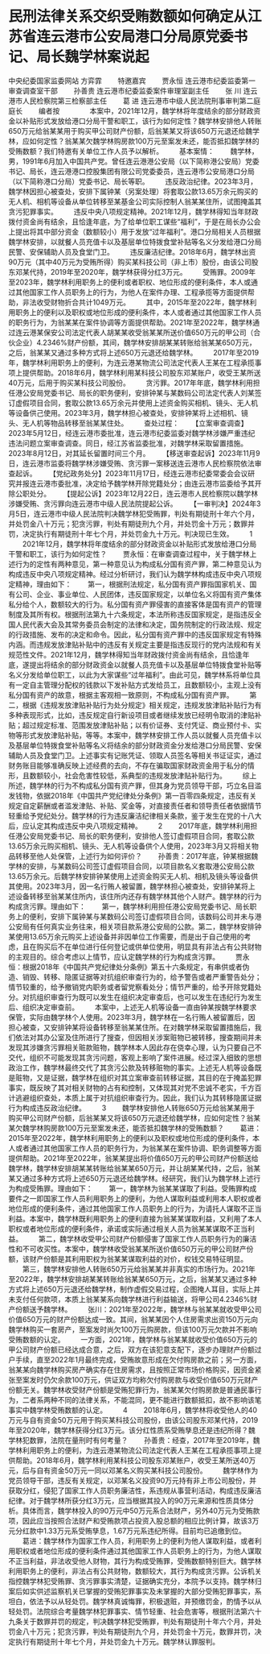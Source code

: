 # 民刑法律关系交织受贿数额如何确定从江苏省连云港市公安局港口分局原党委书记、局长魏学林案说起

中央纪委国家监委网站 方弈霏
　　特邀嘉宾
　　贾永恒 连云港市纪委监委第一审查调查室干部
　　孙善贵 连云港市纪委监委案件审理室副主任
　　张 川 连云港市人民检察院第三检察部主任
　　葛 进 连云港市中级人民法院刑事审判第二庭庭长
　　编者按　　
　　本案中，2021年12月，魏学林将年度结余的部分财政资金以补贴形式发放给港口分局干警和职工，该行为如何定性？魏学林安排他人转账650万元给翁某某用于购买甲公司财产份额，后翁某某又将该650万元退还给魏学林，应如何定性？翁某某欠魏学林购房款100万元至案发未还，能否抵扣魏学林的受贿数额？我们特邀有关单位工作人员予以解析。
　　基本案情：
　　魏学林，男，1991年6月加入中国共产党。曾任连云港港公安局（以下简称港公安局）党委书记、局长，连云港港口控股集团有限公司党委委员，连云港市公安局港口分局（以下简称港口分局）党委书记、局长等职。
　　违反政治纪律。2023年3月，魏学林因担心被查处，安排下属钟某（另案处理）将套取公款13.65万余元购买的无人机、相机等设备从单位转移至某基金公司实际控制人翁某某住所，试图掩盖其贪污犯罪事实。
　　违反中央八项规定精神。2021年12月，魏学林得知当年财政拨付资金尚有结余，且恰逢年底，为了给单位职工谋些“福利”，于是在局长办公会上提出将其中部分资金（数额较小）用于发放“过年福利”。港口分局相关人员根据魏学林安排，以就餐人员充值卡以及基层单位特拨食堂补贴等名义分发给港口分局民警、安保辅助人员及食堂门卫。
　　违反廉洁纪律。2018年6月，魏学林出资90万元（其中40万元为受贿所得）购买某科技公司（非上市）股份，由该公司股东邓某代持，2019年至2020年，魏学林获得分红3万元。
　　受贿罪。2009年至2023年，魏学林利用职务上的便利或者职权、地位形成的便利条件，本人或通过其他国家工作人员职务上的行为，为他人在案件办理、工程承揽等方面提供帮助，非法收受财物折合共计1049万元。
　　其中，2015年至2022年，魏学林利用职务上的便利以及职权或地位形成的便利条件，本人或者通过其他国家工作人员的职务行为，为翁某某在案件协调等方面提供帮助。2021年至2022年，魏学林通过连云港某保安公司法定代表人胡某某收受翁某某所送价值650万元的甲公司（合伙企业）4.2346%财产份额，其间，魏学林安排胡某某转账给翁某某650万元，之后，翁某某又通过多种方式将上述650万元退还给魏学林。
　　2017年至2019年，魏学林利用职务上的便利，为连云港某物流公司法定代表人王某在工程承揽事项上提供帮助。2018年6月，魏学林利用某科技公司股东邓某账户，收受王某所送40万元，后用于购买某科技公司股份。
　　贪污罪。2017年年底，魏学林利用担任港公安局党委书记、局长的职务便利，安排钟某与某数码公司法定代表人刘某签订虚假项目合同，套取公款13.65万余元并使用上述资金购买相机、镜头、无人机等设备供己使用。2023年3月，魏学林担心被查处，安排钟某将上述相机、镜头、无人机等物品转移至翁某某住处。
　　查处过程：
　　【立案审查调查】2023年5月12日，经连云港市委批准，连云港市纪委监委对魏学林涉嫌严重违纪违法问题立案审查调查。同日，经江苏省监委批准，对魏学林采取留置措施。2023年8月12日，对其延长留置时间三个月。
　　【移送审查起诉】2023年11月9日，连云港市监委将魏学林涉嫌受贿、贪污罪一案移送连云港市人民检察院依法审查起诉。
　　【党纪政务处分】2023年11月17日，经连云港市纪委常委会会议研究并报连云港市委批准，决定给予魏学林开除党籍处分；由连云港市监委给予其开除公职处分。
　　【提起公诉】2023年12月22日，连云港市人民检察院以魏学林涉嫌受贿、贪污罪向连云港市中级人民法院提起公诉。
　　【一审判决】2024年3月5日，连云港市中级人民法院判决魏学林犯受贿罪，判处有期徒刑十年六个月，并处罚金八十万元；犯贪污罪，判处有期徒刑九个月，并处罚金十万元；数罪并罚，决定执行有期徒刑十年七个月，并处罚金九十万元。判决现已生效。
　　1
　　2021年12月，魏学林将年度结余的部分财政资金以补贴形式发放给港口分局干警和职工，该行为如何定性？
　　贾永恒：在审查调查过程中，关于魏学林上述行为的定性有两种意见，第一种意见认为构成私分国有资产罪，第二种意见认为构成违反中央八项规定精神。经过分析研讨，我们认为魏学林构成违反中央八项规定精神，理由如下：
　　第一，根据刑法规定，私分国有资产罪指国家机关、国有公司、企业、事业单位、人民团体，违反国家规定，以单位名义将国有资产集体私分给个人，数额较大的行为。私分国有资产罪侵害的直接客体是国有资产的管理制度及其所有权。根据刑法第九十六条规定，本法所称违反国家规定，是指违反全国人民代表大会及其常务委员会制定的法律和决定，国务院制定的行政法规、规定的行政措施、发布的决定和命令。因此，私分国有资产罪中的违反国家规定有特殊内涵。而违规发放津贴补贴中的违反有关规定主要是指违反现行的党内法规和有关规范性文件。2021年12月，魏学林得知当年财政拨付资金尚有结余，且恰逢年底，遂提出将结余的部分财政资金以就餐人员充值卡以及基层单位特拨食堂补贴等名义分发给单位职工，以此为大家谋些“过年福利”。由此可见，魏学林系将单位具有一定自主管理分配权的钱款以下发补贴方式发给员工，且数额较小，主观上没有私分国有资产的故意，根据主客观相一致原则，不构成私分国有资产罪。
　　第二，根据《违规发放津贴补贴行为处分规定》相关规定，违规发放津贴补贴行为有多种表现形式，比如，违反规定自行新设项目或者继续发放已经明令取消的津贴补贴；超过规定标准、范围发放津贴补贴；以有价证券、支付凭证、商业预付卡、实物等形式发放津贴补贴，等等。本案中，魏学林安排工作人员以就餐人员充值卡以及基层单位特拨食堂补贴等名义将结余的部分财政资金分发给港口分局民警、安保辅助人员及食堂门卫。上述事实有记账凭证、领取人员签名等相关书证证实，通过财务账目能够准确反映上述经费的去向，不存在骗取国家财政资金用于私分的情形，且数额较小，社会危害性较低，系典型的违规发放津贴补贴行为。
　　综上所述，魏学林的行为不构成私分国有资产罪，但其身为党员领导干部，巧立名目滥发钱物，依据2018年《中国共产党纪律处分条例》第一百零四条规定，违反有关规定自定薪酬或者滥发津贴、补贴、奖金等，对直接责任者和领导责任者依据情节轻重给予党纪处分。魏学林的行为违反廉洁纪律相关条款，鉴于发生在党的十八大后，应认定其构成违反中央八项规定精神。
　　2
　　2017年底，魏学林利用担任港公安局党委书记、局长的职务便利，安排他人签订虚假项目合同，套取公款13.65万余元购买相机、镜头、无人机等设备供个人使用，2023年3月又将相关物品转移至他人处保管，上述行为如何评价？
　　孙善贵：2017年底，钟某根据魏学林的安排，与某数码公司签订虚假项目合同，以项目款名义套取港公安局公款13.65万余元。后魏学林安排钟某使用上述资金购买无人机、相机及镜头等设备供其使用。2023年3月，因一名行贿人被留置，魏学林担心被查处，安排钟某将上述设备转移至翁某某住所内，该住所内还存有魏学林其他个人财产。魏学林的行为构成贪污罪。理由如下：
　　第一，魏学林利用担任港公安局党委书记、局长职务上的便利，安排下属钟某与某数码公司签订虚假项目合同，该数码公司并未与港公安局有任何真实业务往来，相关项目款系港公安局的公款。第二，魏学林安排钟某使用13.65万余元购买上述设备并非因单位工作需要，而是出于自己使用的考虑，且在购买后不在单位进行任何登记或供单位使用，明显具有非法占有公共财物的主观目的。综合考虑以上情节，应认定魏学林的行为构成贪污罪。
　　贾永恒：根据2018年《中国共产党纪律处分条例》第五十六条规定，有串供或者伪造、销毁、转移、隐匿证据等对抗组织审查行为的，给予警告或者严重警告处分；情节较重的，给予撤销党内职务或者留党察看处分；情节严重的，给予开除党籍处分。对抗组织审查行为既可以发生在组织决定审查后，也可以发生在违纪行为发生后、组织决定审查前。
　　本案中，上述无人机等设备一直由钟某按魏学林要求保管，实际由魏学林个人使用。2023年3月，魏学林在一名行贿人被留置后，因担心被查，又安排钟某将设备转移至翁某某住所。在对魏学林采取留置措施后，我们依法对其办公室及住所进行了搜查，但因相关涉案赃物已被转移，搜查期间并未发现其涉嫌贪污罪相关赃款赃物，魏学林本人因此存在侥幸心理，认为只要自己不交代，组织不可能发现其贪污问题，客观上影响了案件进展。经过深入细致的思想政治工作，魏学林最终交代了其贪污公款及转移赃物的事实。上述无人机等设备既是赃物，又是证据，魏学林在组织对其立案审查前转移证据，其目的在于掩盖犯罪事实，既反映了其对相关财物的占有和控制，又体现其对党不忠诚不老实，千方百计逃避组织查处，本质上属于对抗组织审查行为。因此，我们认为其转移隐匿证据行为构成违反政治纪律。
　　3
　　魏学林安排他人转账650万元给翁某某用于购买甲公司财产份额，后翁某某又将该650万元退还给魏学林，应如何定性？翁某某欠魏学林购房款100万元至案发未还，能否抵扣魏学林的受贿数额？
　　葛进：2015年至2022年，魏学林利用职务上的便利以及职权或地位形成的便利条件，本人或者通过其他国家工作人员的职务行为，为翁某某在案件协调、职务调整等方面提供帮助。2021年至2022年，翁某某提出将价值650万元的甲公司财产份额送给魏学林，魏学林安排胡某某转账给翁某某650万元，并让胡某某代持，之后，翁某某又通过多种方式将上述650万元退还给魏学林。经研究，我们认为魏学林上述行为构成受贿罪。理由如下：
　　第一，魏学林为翁某某谋取了利益。受贿罪构成要件之一即国家工作人员利用职务上的便利，为他人谋取利益或利用本人职权或者地位形成的便利条件，通过其他国家工作人员职务上的行为，为请托人谋取不正当利益。本案中，魏学林既利用职务上的便利直接为翁某某谋取利益，又利用了本人职权或者地位形成的便利条件，承诺或实际通过相关人员为翁某某谋取不正当利益。
　　第二，魏学林收受甲公司财产份额侵害了国家工作人员职务行为的廉洁性和不可收买性。本案中，魏学林收受翁某某所送价值650万元的甲公司财产份额，该财产份额是其利用职权为翁某某谋取利益的对价，权钱交易特征明显。
　　第三，魏学林安排他人转账650万元给翁某某并非真实的市场行为。2021年至2022年，魏学林安排胡某某转账给翁某某650万元，之后，翁某某又通过多种方式将上述650万元退还给魏学林，制作虚假交易过程，企图掩人耳目，实际上并未支付任何款项，本质上翁某某系向魏学林进行利益输送，将甲公司4.2346%财产份额送予魏学林。
　　张川：2021年至2022年，魏学林与翁某某就收受甲公司价值650万元的财产份额达成一致。其间，翁某某因个人住房需求出资150万元向魏学林购买一套房产，至案发时尚欠100万元购房款，但该100万元欠款并不影响受贿数额的认定。
　　一方面，2021年，魏学林与翁某某就收受价值650万元的甲公司财产份额已经达成合意，之后，双方在该犯意支配下，逐步办理财产份额过户手续，直至2022年1月最终完成，受贿故意形成在欠付购房款之前；另一方面，翁某某向魏学林购买房产确实存在住房需求，且按照正常市场价格购买，因资金紧张至案发时仍欠余款100万元，供证双方均称欠付购房款与收受价值650万元财产份额无关。魏学林收受财产份额是受贿犯罪行为，翁某某欠付购房款是普通民事行为，二者系两种不同的法律关系，不能混同，更不能进行数额抵扣，故不影响该笔事实中魏学林受贿数额的认定。
　　4
　　2018年6月，魏学林将收受他人的40万元与自有资金50万元用于购买某科技公司股份，由该公司股东邓某代持，2019年至2020年，魏学林获得分红3万元。该分红性质系受贿孳息还是违纪所得？魏学林犯数罪，法院在量刑时有何考量？
　　孙善贵：经查，2017年至2019年，魏学林利用职务上的便利，为连云港某物流公司法定代表人王某在工程承揽事项上提供帮助。2018年6月，魏学林利用某科技公司股东邓某账户，收受王某所送40万元，后与自有资金50万元一同以邓某名义购买某科技公司股份。
　　魏学林作为党员领导干部，违反有关规定，以邓某名义投资90万元持有非上市公司股份，并获取分红，侵犯了国家工作人员职务廉洁性，系违规从事营利活动，构成违反廉洁纪律。对于魏学林所获分红3万元，应当根据其投入的90万元来源和性质具体分析。具体而言，魏学林投入的90万元中50万元系合法财产，另外40万元为受贿款项，因此应当按照合法财产和受贿款项占投资入股总额的相应比例计算，故该3万元分红款中1.33万元系受贿孳息，1.67万元系违纪所得。目前均已追缴到位。
　　葛进：魏学林作为国家工作人员，利用职务上的便利为他人谋取利益，或者利用职权或者地位形成的便利条件通过其他国家工作人员职务上的行为，为他人谋取不正当利益，非法收受他人财物，其行为构成受贿罪，受贿数额特别巨大。魏学林利用职务上的便利，非法占有公共财物，数额较大，其行为构成贪污罪。公诉机关指控魏学林犯受贿罪、贪污罪事实清楚，证据确实充分，本院予以支持。魏学林归案后如实供述监察机关已掌握的受贿犯罪事实及未掌握的大部分受贿犯罪事实，系坦白，依法予以从轻处罚。魏学林真诚悔罪，积极退赃，并预缴罚金，酌情予以从轻处罚。法院综合考量魏学林犯罪事实、情节轻重、社会危害等，根据刑法第六十九条关于数罪并罚的规定，判决魏学林犯受贿罪，判处有期徒刑十年六个月，并处罚金八十万元；犯贪污罪，判处有期徒刑九个月，并处罚金十万元，数罪并罚，决定执行有期徒刑十年七个月，并处罚金九十万元。魏学林认罪服判。
